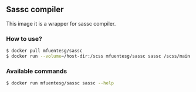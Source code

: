 ## Sassc compiler

This image it is a wrapper for sassc compiler.

### How to use?
```bash
$ docker pull mfuentesg/sassc
$ docker run --volume=/host-dir:/scss mfuentesg/sassc sassc /scss/main.scss > main.css
```

### Available commands

```bash
$ docker run mfuentesg/sassc sassc --help
```
